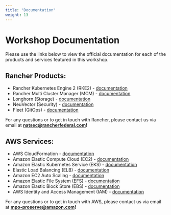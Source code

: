 ```yaml
---
title: "Documentation"
weight: 13
---
```


# Workshop Documentation

Please use the links below to view the official documentation for each of the products and services featured in this workshop.

## Rancher Products:
* Rancher Kubernetes Engine 2 (RKE2) - [documentation](https://docs.rke2.io)
* Rancher Multi Cluster Manager (MCM) - [documentation](https://ranchermanager.docs.rancher.com)
* Longhorn (Storage) - [documentation](https://docs.longhorn.io)
* NeuVector (Security) - [documentation](https://open-docs.neuvector.com)
* Fleet (GitOps) - [documentation](https://fleet.rancher.io)

For any questions or to get in touch with Rancher, please contact us via email at **natsec@rancherfederal.com!**

## AWS Services:
* AWS CloudFormation - [documentation](https://docs.aws.amazon.com/cloudformation)
* Amazon Elastic Compute Cloud (EC2) - [documentation](https://docs.aws.amazon.com/ec2)
* Amazon Elastic Kubernetes Service (EKS) - [documentation](https://docs.aws.amazon.com/eks)
* Elastic Load Balancing (ELB) - [documentation](https://docs.aws.amazon.com/elasticloadbalancing)
* Amazon EC2 Auto Scaling - [documentation](https://docs.aws.amazon.com/autoscaling)
* Amazon Elastic File System (EFS) - [documentation](https://docs.aws.amazon.com/efs)
* Amazon Elastic Block Store (EBS) - [documentation](https://docs.aws.amazon.com/ebs)
* AWS Identity and Access Management (IAM) - [documentation](https://docs.aws.amazon.com/iam)

For any questions or to get in touch with AWS, please contact us via email at **mpo-proserve@amazon.com!**